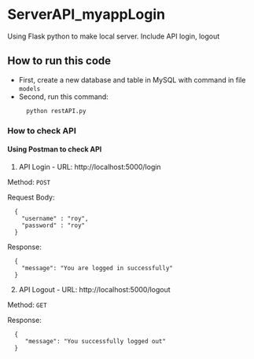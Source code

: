 # ServerAPI_myappLogin

Using Flask python to make local server.
Include API login, logout

## How to run this code
- First, create a new database and table in MySQL with command in file `models`
- Second, run this command:
  ``` 
    python restAPI.py 
  ```
  
 ### How to check API
 #### Using Postman to check API
 1. API Login - URL: http://localhost:5000/login

  Method: `POST`

  Request Body:
  ```
    {
      "username" : "roy",
      "password" : "roy"
    }
  ```
  Response:
  ```
    {
      "message": "You are logged in successfully"
    }
  ```

2. API Logout - URL: http://localhost:5000/logout

  Method: `GET`

  Response:

  ```
    {
       "message": "You successfully logged out"
    }
  ```
